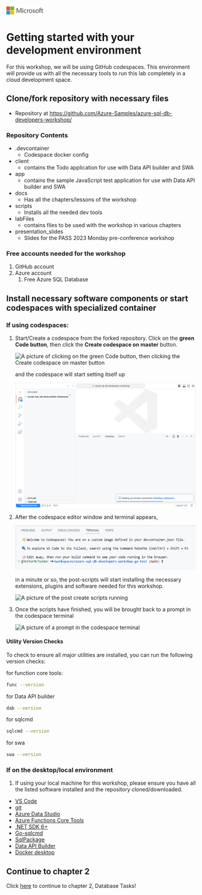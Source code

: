 ![A picture of the Microsoft Logo](./media/graphics/microsoftlogo.png)

# Getting started with your development environment

For this workshop, we will be using GitHub codespaces. This environment will provide us with all the necessary tools to run this lab completely in a cloud development space.

## Clone/fork repository with necessary files

* Repository at https://github.com/Azure-Samples/azure-sql-db-developers-workshop/

### Repository Contents

* .devcontainer
    - Codespace docker config
* client
    - contains the Todo application for use with Data API builder and SWA
* app
    - contains the sample JavaScript test application for use with Data API builder and SWA
* docs
    - Has all the chapters/lessons of the workshop
* scripts
    - Installs all the needed dev tools
* labFiles
    - contains files to be used with the workshop in various chapters
* presentation_slides
    - Slides for the PASS 2023 Monday pre-conference workshop

### Free accounts needed for the workshop

1. GitHub account
1. Azure account
    1. Free Azure SQL Database

## Install necessary software components or start codespaces with specialized container

### If using codespaces:

1. Start/Create a codespace from the forked repository. Click on the **green Code button**, then click the **Create codespace on master** button.

    ![A picture of clicking on the green Code button, then clicking the Create codespace on master button](./media/ch1/start1.png)

    and the codespace will start setting itself up

    ![A picture of the codespace setting up](./media/ch1/start2.png)

1. After the codespace editor window and terminal appears,  

    ![A picture of the codespace terminal on startup](./media/ch1/start2a.png)

    in a minute or so, the post-scripts will start installing the necessary extensions, plugins and software needed for this workshop.

    ![A picture of the post create scripts running](./media/ch1/start3.png)

1. Once the scripts have finished, you will be brought back to a prompt in the codespace terminal

    ![A picture of a prompt in the codespace terminal](./media/ch1/start4.png)

#### Utility Version Checks

To check to ensure all major utilities are installed, you can run the following version checks:

for function core tools:

```bash
func --version
```

for Data API builder

```bash
dab --version
```

for sqlcmd

```bash
sqlcmd --version
```

for swa

```bash
swa --version
```

### If on the desktop/local environment

1. If using your local machine for this workshop, please ensure you have all the listed software installed and the repository cloned/downloaded.

* [VS Code](https://code.visualstudio.com/)
* [git](https://git-scm.com/downloads)
* [Azure Data Studio](https://learn.microsoft.com/sql/azure-data-studio/download-azure-data-studio)
* [Azure Functions Core Tools](https://learn.microsoft.com/azure/azure-functions/functions-run-local?tabs=v4%2Cwindows%2Ccsharp%2Cportal%2Cbash#install-the-azure-functions-core-tools)
* [.NET SDK 6+](https://dotnet.microsoft.com/download/dotnet/7.0)
* [Go-sqlcmd](https://github.com/microsoft/go-sqlcmd)
* [SqlPackage](https://learn.microsoft.com/sql/tools/sqlpackage/sqlpackage-download)
* [Data API Builder](https://github.com/Azure/data-api-builder)
* [Docker desktop](https://www.docker.com/products/docker-desktop/)

## Continue to chapter 2

Click [here](./docs/2-Database-tasks.md) to continue to chapter 2, Database Tasks!
